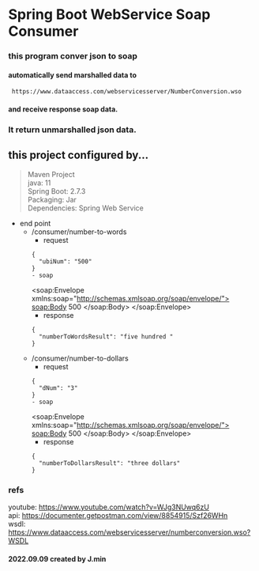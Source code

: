 # Spring Boot WebService Soap Consumer   

  ### this program conver json to soap   
  #### automatically send marshalled data to   
  ``` https://www.dataaccess.com/webservicesserver/NumberConversion.wso```   
  #### and receive response soap data.   
  ### It return unmarshalled json data.   

## this project configured by...
> Maven Project   
> java: 11   
> Spring Boot: 2.7.3   
> Packaging: Jar   
> Dependencies: Spring Web Service   
   


- end point   
  - /consumer/number-to-words 
    - request  
    ```   
    {   
      "ubiNum": "500"   
    }
    - soap
    ```
    <?xml version="1.0" encoding="utf-8"?>
    <soap:Envelope xmlns:soap="http://schemas.xmlsoap.org/soap/envelope/">
      <soap:Body>
        <NumberToWords xmlns="http://www.dataaccess.com/webservicesserver/">
          <ubiNum>500</ubiNum>
        </NumberToWords>
      </soap:Body>
    </soap:Envelope>
    - response
    ```   
    {
      "numberToWordsResult": "five hundred "
    }

  - /consumer/number-to-dollars   
    - request
    ```   
    {   
      "dNum": "3"   
    }
    - soap
    ```
    <?xml version="1.0" encoding="utf-8"?>
    <soap:Envelope xmlns:soap="http://schemas.xmlsoap.org/soap/envelope/">
      <soap:Body>
        <NumberToDollars xmlns="http://www.dataaccess.com/webservicesserver/">
          <dNum>500</dNum>
        </NumberToDollars>
      </soap:Body>
    </soap:Envelope>
    - response
    ```   
    {
      "numberToDollarsResult": "three dollars"
    }

### refs   
  youtube: <https://www.youtube.com/watch?v=WJg3NUwq6zU>   
  api: <https://documenter.getpostman.com/view/8854915/Szf26WHn>   
  wsdl: <https://www.dataaccess.com/webservicesserver/numberconversion.wso?WSDL>   
   
#### 2022.09.09 created by J.min